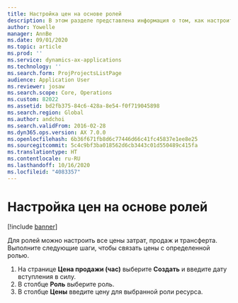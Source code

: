 ```yaml
---
title: Настройка цен на основе ролей
description: В этом разделе представлена информация о том, как настроить цены для конкретных ролей.
author: Yowelle
manager: AnnBe
ms.date: 09/01/2020
ms.topic: article
ms.prod: ''
ms.service: dynamics-ax-applications
ms.technology: ''
ms.search.form: ProjProjectsListPage
audience: Application User
ms.reviewer: josaw
ms.search.scope: Core, Operations
ms.custom: 82022
ms.assetid: bd2fb375-84c6-428a-8e54-f0f719045898
ms.search.region: Global
ms.author: andchoi
ms.search.validFrom: 2016-02-28
ms.dyn365.ops.version: AX 7.0.0
ms.openlocfilehash: 6b36f671fb8d6c77446d66c41fc45837e1ee8e25
ms.sourcegitcommit: 5c4c9bf3ba018562d6cb3443c01d550489c415fa
ms.translationtype: HT
ms.contentlocale: ru-RU
ms.lasthandoff: 10/16/2020
ms.locfileid: "4083357"
---
```

# <a name="set-up-role-based-pricing"></a>Настройка цен на основе ролей

[!include [banner](../includes/banner.md)]

Для ролей можно настроить все цены затрат, продаж и трансферта. Выполните следующие шаги, чтобы связать цены с определенной ролью.

1. На странице **Цена продажи (час)** выберите **Создать** и введите дату вступления в силу.
2. В столбце **Роль** выберите роль.
3. В столбце **Цены** введите цену для выбранной роли ресурса.
